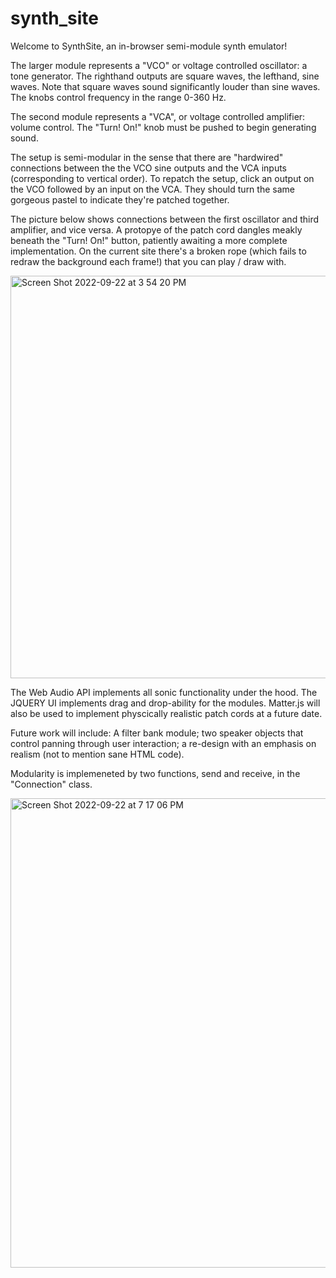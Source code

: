 # synth_site
Welcome to SynthSite, an in-browser semi-module synth emulator!

The larger module represents a "VCO" or voltage controlled oscillator: a tone generator. The righthand outputs are square waves, the lefthand, sine waves. Note that square waves sound significantly louder than sine waves. The knobs control frequency in the range 0-360 Hz.

The second module represents a "VCA", or voltage controlled amplifier: volume control. The "Turn! On!" knob must be pushed to begin generating sound.

The setup is semi-modular in the sense that there are "hardwired" connections between the the VCO sine outputs and the VCA inputs (corresponding to vertical order). To repatch the setup, click an output on the VCO followed by an input on the VCA. They should turn the same gorgeous pastel to indicate they're patched together.

The picture below shows connections between the first oscillator and third amplifier, and vice versa. A protopye of the patch cord dangles meakly beneath the "Turn! On!" button, patiently awaiting a more complete implementation. On the current site there's a broken rope (which fails to redraw the background each frame!) that you can play / draw with.

<img width="644" alt="Screen Shot 2022-09-22 at 3 54 20 PM" src="https://user-images.githubusercontent.com/102887694/191839096-73fd5893-64b4-444a-b267-9bca30904bea.png">

The Web Audio API implements all sonic functionality under the hood. The JQUERY UI implements drag and drop-ability for the modules. Matter.js will also be used to implement physcically realistic patch cords at a future date.

Future work will include: A filter bank module; two speaker objects that control panning through user interaction; a re-design with an emphasis on realism (not to mention sane HTML code).

Modularity is implemeneted by two functions, send and receive, in the "Connection" class.

<img width="751" alt="Screen Shot 2022-09-22 at 7 17 06 PM" src="https://user-images.githubusercontent.com/102887694/191868151-db982d6d-f871-493a-af44-be3c5ae1e52a.png">
